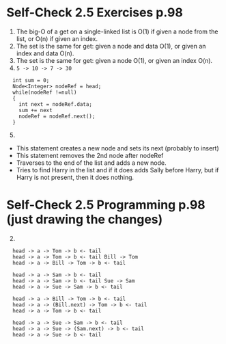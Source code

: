# Self-Check 2.5 Exercises p.98

1. The big-O of a get on a single-linked list is O(1) if given a node from the list, or O(n) if given an index.
2. The set is the same for get: given a node and data O(1), or given an index and data O(n).
3. The set is the same for get: given a node O(1), or given an index O(n).
4. `5 -> 10 -> 7 -> 30`
```
  int sum = 0;
  Node<Integer> nodeRef = head;
  while(nodeRef !=null)
  {
    int next = nodeRef.data;
    sum += next
    nodeRef = nodeRef.next();
  }
```
5.
  * This statement creates a new node and sets its next (probably to insert)
  * This statement removes the 2nd node after nodeRef
  * Traverses to the end of the list and adds a new node.
  * Tries to find Harry in the list and if it does adds Sally before Harry, but if Harry is not present, then it does nothing.
	

# Self-Check 2.5 Programming p.98 (just drawing the changes)

2.
```
  head -> a -> Tom -> b <- tail
  head -> a -> Tom -> b <- tail Bill -> Tom
  head -> a -> Bill -> Tom -> b <- tail
```
```
  head -> a -> Sam -> b <- tail
  head -> a -> Sam -> b <- tail Sue -> Sam
  head -> a -> Sue -> Sam -> b <- tail
```
```
  head -> a -> Bill -> Tom -> b <- tail
  head -> a -> (Bill.next) -> Tom -> b <- tail
  head -> a -> Tom -> b <- tail
```
```
  head -> a -> Sue -> Sam -> b <- tail
  head -> a -> Sue -> (Sam.next) -> b <- tail
  head -> a -> Sue -> b <- tail
```
